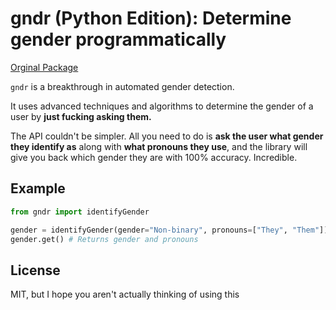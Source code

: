 # gndr (Python Edition): Determine gender programmatically

[Orginal Package](https://github.com/tjhorner/gndr)

`gndr` is a breakthrough in automated gender detection.

It uses advanced techniques and algorithms to determine the gender of a user by **just fucking asking them.**

The API couldn't be simpler. All you need to do is **ask the user what gender they identify as** along with **what pronouns they use**, and the library will give you back which gender they are with 100% accuracy. Incredible.

## Example
```Python
from gndr import identifyGender

gender = identifyGender(gender="Non-binary", pronouns=["They", "Them"])
gender.get() # Returns gender and pronouns
```

## License

MIT, but I hope you aren't actually thinking of using this
